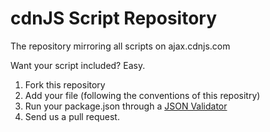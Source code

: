 # cdnJS Script Repository

The repository mirroring all scripts on ajax.cdnjs.com

Want your script included? Easy.

1. Fork this repository
2. Add your file (following the conventions of this repositry)
3. Run your package.json through a [JSON Validator](http://jsonlint.com/)
4. Send us a pull request.
